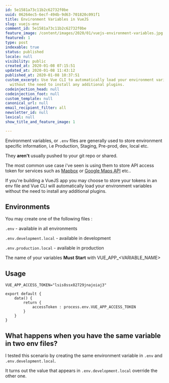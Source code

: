 ```yaml
---
id: 5e1581a73c11b2c62732f0be
uuid: 06264ec5-6ecf-494b-9d63-701820c091f1
title: Environment Variables in VueJS
slug: vuejs-env
comment_id: 5e1581a73c11b2c62732f0be
feature_image: /content/images/2020/01/vuejs-environment-variables.jpg
featured: 1
type: post
indexable: true
status: published
locale: null
visibility: public
created_at: 2020-01-08 07:15:51
updated_at: 2020-01-08 11:43:12
published_at: 2020-01-08 10:37:51
custom_excerpt: Use Vue CLI to automatically load your environment variables
  without the need to install any additional plugins.
codeinjection_head: null
codeinjection_foot: null
custom_template: null
canonical_url: null
email_recipient_filter: all
newsletter_id: null
lexical: null
show_title_and_feature_image: 1

---
```


Environment variables, or `.env` files are generally used to store environment specific information, i.e Production, Staging, Pre-prod, dev, local etc.

They **aren't** usually pushed to your git repo or shared.

The most common use case i've seen is using them to store API access token for services such as [Mapbox](https://www.mapbox.com/) or [Google Maps API](https://developers.google.com/maps/documentation) etc..

If you're building a VueJS app you may choose to store your tokens in an env file and Vue CLI will automatically load your environment variables without the need to install any additional plugins.

## Environments

You may create one of the following files :

`.env` - available in all environments

`.env.development.local` - available in development

`.env.production.local` - available in production

The name of your variables **Must Start** with VUE\_APP\_<VARIABLE\_NAME>

## Usage

    VUE_APP_ACCESS_TOKEN="lsis8ssx82729jnajoiaj3"

    export default {
    	data() {
        	return {
            	accessToken : process.env.VUE_APP_ACCESS_TOKEN
            }
        }
    }

## What happens when you have the same variable in two env files?

I tested this scenario by creating the same environment variable in `.env` and `.env.development.local`.

It turns out the value that appears in `.env.development.local` override the other one.
